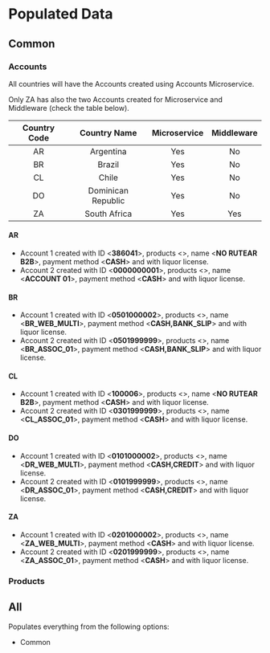# Populated Data

## Common

### Accounts

All countries will have the Accounts created using Accounts Microservice.

Only ZA has also the two Accounts created for Microservice and Middleware (check the table below).

| Country Code | Country Name | Microservice | Middleware |
|:-----------:|:-----------:|:-----------:|:-----------:|
| AR | Argentina | Yes | No |
| BR | Brazil | Yes | No |
| CL | Chile | Yes | No |
| DO | Dominican Republic | Yes | No |
| ZA | South Africa | Yes | Yes |

#### AR

- Account 1 created with ID <**386041**>, products <>, name <**NO RUTEAR B2B**>, payment method <**CASH**> and with liquor license.
- Account 2 created with ID <**0000000001**>, products <>, name <**ACCOUNT 01**>, payment method <**CASH**> and with liquor license.

#### BR

- Account 1 created with ID <**0501000002**>, products <>, name <**BR_WEB_MULTI**>, payment method <**CASH,BANK_SLIP**> and with liquor license.
- Account 2 created with ID <**0501999999**>, products <>, name <**BR_ASSOC_01**>, payment method <**CASH,BANK_SLIP**> and with liquor license.

#### CL

- Account 1 created with ID <**100006**>, products <>, name <**NO RUTEAR B2B**>, payment method <**CASH**> and with liquor license.
- Account 2 created with ID <**0301999999**>, products <>, name <**CL_ASSOC_01**>, payment method <**CASH**> and with liquor license.

#### DO

- Account 1 created with ID <**0101000002**>, products <>, name <**DR_WEB_MULTI**>, payment method <**CASH,CREDIT**> and with liquor license.
- Account 2 created with ID <**0101999999**>, products <>, name <**DR_ASSOC_01**>, payment method <**CASH,CREDIT**> and with liquor license.

#### ZA

- Account 1 created with ID <**0201000002**>, products <>, name <**ZA_WEB_MULTI**>, payment method <**CASH**> and with liquor license.
- Account 2 created with ID <**0201999999**>, products <>, name <**ZA_ASSOC_01**>, payment method <**CASH**> and with liquor license.

### Products

## All

Populates everything from the following options:

- Common
